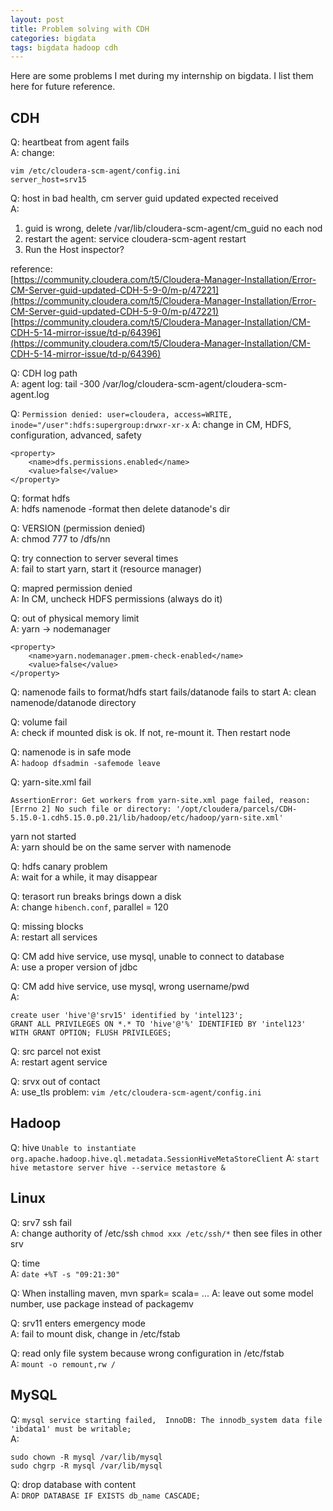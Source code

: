 ```yaml
---
layout: post
title: Problem solving with CDH
categories: bigdata
tags: bigdata hadoop cdh
---
```


Here are some problems I met during my internship on bigdata. I list them here for future reference.  

## CDH
Q: heartbeat from agent fails  
A: change: 
```
vim /etc/cloudera-scm-agent/config.ini
server_host=srv15
```

Q: host in bad health, cm server guid updated expected received  
A:  
1. guid is wrong, delete /var/lib/cloudera-scm-agent/cm_guid no each nod  
2. restart the agent: service cloudera-scm-agent restart  
3. Run the Host inspector?

reference:  
[https://community.cloudera.com/t5/Cloudera-Manager-Installation/Error-CM-Server-guid-updated-CDH-5-9-0/m-p/47221](https://community.cloudera.com/t5/Cloudera-Manager-Installation/Error-CM-Server-guid-updated-CDH-5-9-0/m-p/47221)  
[https://community.cloudera.com/t5/Cloudera-Manager-Installation/CM-CDH-5-14-mirror-issue/td-p/64396](https://community.cloudera.com/t5/Cloudera-Manager-Installation/CM-CDH-5-14-mirror-issue/td-p/64396)

Q: CDH log path  
A: agent log: tail -300 /var/log/cloudera-scm-agent/cloudera-scm-agent.log

Q:  ```Permission denied: user=cloudera, access=WRITE, inode="/user":hdfs:supergroup:drwxr-xr-x```
A: change in CM, HDFS, configuration, advanced, safety  

```
<property>
	<name>dfs.permissions.enabled</name>
	<value>false</value>
</property>
```

Q: format hdfs  
A: hdfs namenode -format
then delete datanode's dir

Q: VERSION (permission denied)  
A: chmod 777 to /dfs/nn

Q: try connection to server several times  
A: fail to start yarn, start it (resource manager)

Q: mapred permission denied  
A: In CM, uncheck HDFS permissions (always do it)

Q: out of physical memory limit  
A: yarn -> nodemanager  

```
<property>
	<name>yarn.nodemanager.pmem-check-enabled</name>
	<value>false</value>
</property>
```

Q: namenode fails to format/hdfs start fails/datanode fails to start
A: clean namenode/datanode directory

Q: volume fail  
A: check if mounted disk is ok. If not, re-mount it. Then restart node

Q: namenode is in safe mode  
A: ```hadoop dfsadmin -safemode leave```

Q: yarn-site.xml fail  

```assert 0, "Get workers from yarn-site.xml page failed, reason:%s\nplease set \`hibench.masters.hostnames\` and \`hibench.slaves.hostnames\` manually" % e
AssertionError: Get workers from yarn-site.xml page failed, reason:[Errno 2] No such file or directory: '/opt/cloudera/parcels/CDH-5.15.0-1.cdh5.15.0.p0.21/lib/hadoop/etc/hadoop/yarn-site.xml'
```
yarn not started  
A: yarn should be on the same server with namenode

Q: hdfs canary problem  
A: wait for a while, it may disappear

Q: terasort run breaks brings down a disk  
A: change ```hibench.conf```, parallel = 120

Q: missing blocks  
A: restart all services

Q: CM add hive service, use mysql, unable to connect to database  
A: use a proper version of jdbc

Q: CM add hive service, use mysql, wrong username/pwd  
A:  

```
create user 'hive'@'srv15' identified by 'intel123'; 
GRANT ALL PRIVILEGES ON *.* TO 'hive'@'%' IDENTIFIED BY 'intel123' WITH GRANT OPTION; FLUSH PRIVILEGES;
```

Q: src parcel not exist  
A: restart agent service

Q: srvx out of contact  
A: use_tls problem: ```vim /etc/cloudera-scm-agent/config.ini```

## Hadoop
Q: hive
```Unable to instantiate org.apache.hadoop.hive.ql.metadata.SessionHiveMetaStoreClient```
A: ```start hive metastore server
hive --service metastore &```

## Linux
Q: srv7 ssh fail  
A: change authority of /etc/ssh
```chmod xxx /etc/ssh/*```
then see files in other srv

Q: time  
A: ```date +%T -s "09:21:30"```

Q: When installing maven, mvn spark= scala= ...
A: leave out some model number, use package instead of packagemv

Q: srv11 enters emergency mode  
A: fail to mount disk, change in /etc/fstab

Q: read only file system because wrong configuration in /etc/fstab  
A: ```mount -o remount,rw /```

## MySQL
Q: ```mysql service starting failed,  InnoDB: The innodb_system data file 'ibdata1' must be writable;```  
A: 

```
sudo chown -R mysql /var/lib/mysql
sudo chgrp -R mysql /var/lib/mysql
```

Q: drop database with content  
A: ```DROP DATABASE IF EXISTS db_name CASCADE;```